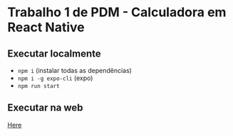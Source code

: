 # Trabalho 1 de PDM - Calculadora em React Native

## Executar localmente

- `npm i` (instalar todas as dependências)
- `npm i -g expo-cli` (expo)
- `npm run start`

## Executar na web 

[Here](https://snack.expo.dev/@bscarpari/calculator)

